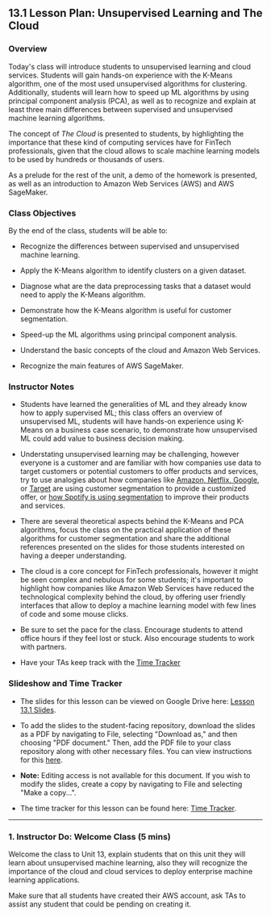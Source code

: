 ## 13.1 Lesson Plan: Unsupervised Learning and The Cloud

### Overview

Today's class will introduce students to unsupervised learning and cloud services. Students will gain hands-on experience with the K-Means algorithm, one of the most used unsupervised algorithms for clustering. Additionally, students will learn how to speed up ML algorithms by using principal component analysis (PCA), as well as to recognize and explain at least three main differences between supervised and unsupervised machine learning algorithms.

The concept of _The Cloud_ is presented to students, by highlighting the importance that these kind of computing services have for FinTech professionals, given that the cloud allows to scale machine learning models to be used by hundreds or thousands of users.

As a prelude for the rest of the unit, a demo of the homework is presented, as well as an introduction to Amazon Web Services (AWS) and AWS SageMaker.

### Class Objectives

By the end of the class, students will be able to:

* Recognize the differences between supervised and unsupervised machine learning.

* Apply the K-Means algorithm to identify clusters on a given dataset.

* Diagnose what are the data preprocessing tasks that a dataset would need to apply the K-Means algorithm.

* Demonstrate how the K-Means algorithm is useful for customer segmentation.

* Speed-up the ML algorithms using principal component analysis.

* Understand the basic concepts of the cloud and Amazon Web Services.

* Recognize the main features of AWS SageMaker.

### Instructor Notes

* Students have learned the generalities of ML and they already know how to apply supervised ML; this class offers an overview of unsupervised ML, students will have hands-on experience using K-Means on a business case scenario, to demonstrate how unsupervised ML could add value to business decision making.

* Understating unsupervised learning may be challenging, however everyone is a customer and are familiar with how companies use data to target customers or potential customers to offer products and services, try to use analogies about how companies like [Amazon, Netflix, Google](https://www.pointillist.com/blog/customer-behavior-data/), or [Target](https://www.forbes.com/sites/kashmirhill/2012/02/16/how-target-figured-out-a-teen-girl-was-pregnant-before-her-father-did/) are using customer segmentation to provide a customized offer, or [how Spotify is using segmentation](https://towardsdatascience.com/in-this-article-i-provide-a-detailed-analysis-of-spotify-as-a-company-music-industry-direction-eeb945d7257c) to improve their products and services.

* There are several theoretical aspects behind the K-Means and PCA algorithms, focus the class on the practical application of these algorithms for customer segmentation and share the additional references presented on the slides for those students interested on having a deeper understanding.

* The cloud is a core concept for FinTech professionals, however it might be seen complex and nebulous for some students; it's important to highlight how companies like Amazon Web Services have reduced the technological complexity behind the cloud, by offering user friendly interfaces that allow to deploy a machine learning model with few lines of code and some mouse clicks.

* Be sure to set the pace for the class. Encourage students to attend office hours if they feel lost or stuck. Also encourage students to work with partners.

* Have your TAs keep track with the [Time Tracker](TimeTracker.xlsx)

### Slideshow and Time Tracker

* The slides for this lesson can be viewed on Google Drive here: [Lesson 13.1 Slides]().

* To add the slides to the student-facing repository, download the slides as a PDF by navigating to File, selecting "Download as," and then choosing "PDF document." Then, add the PDF file to your class repository along with other necessary files. You can view instructions for this [here](https://docs.google.com/document/d/14MiAunWj30hu-pYLGDz9JOM5XbGjunn1hZ6iyym4w2w/edit).

* **Note:** Editing access is not available for this document. If you wish to modify the slides, create a copy by navigating to File and selecting "Make a copy...".

* The time tracker for this lesson can be found here: [Time Tracker](TimeTracker.xlsx).

---

### 1. Instructor Do: Welcome Class (5 mins)

Welcome the class to Unit 13, explain students that on this unit they will learn about unsupervised machine learning, also they will recognize the importance of the cloud and cloud services to deploy enterprise machine learning applications.

Make sure that all students have created their AWS account, ask TAs to assist any student that could be pending on creating it.
